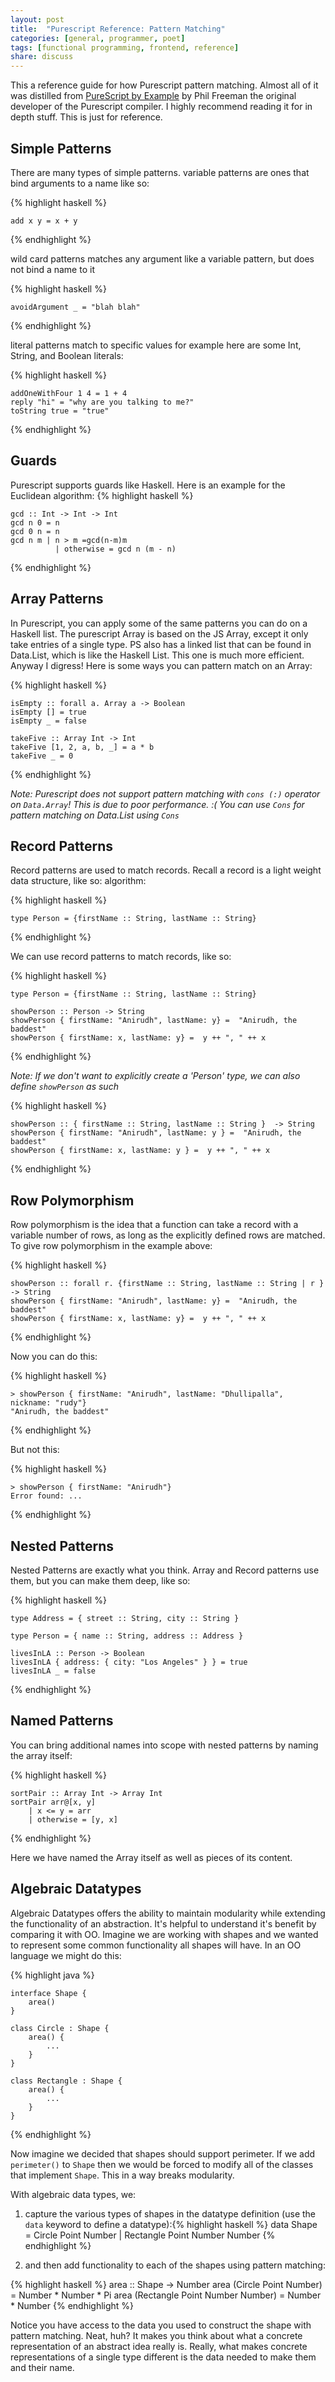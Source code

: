```yaml
---
layout: post
title:  "Purescript Reference: Pattern Matching"
categories: [general, programmer, poet]
tags: [functional programming, frontend, reference]
share: discuss
--- 
```


This a reference guide for how Purescript pattern matching. Almost all of it was distilled from [PureScript by Example](https://leanpub.com/purescript/read) by Phil Freeman the original developer of the Purescript compiler. I highly recommend reading it for in depth stuff. This is just for reference. 

<span style="display: none;"><!--more--></span>

Simple Patterns
-----------------------
There are many types of simple patterns. 
variable patterns  are ones that bind arguments to a name like so:

{% highlight haskell %}

	add x y = x + y
{% endhighlight %}

wild card patterns matches any argument like a variable pattern, but does not bind a name to it

{% highlight haskell %}

	avoidArgument _ = "blah blah"
{% endhighlight %}

literal patterns match to specific values for example here are some Int, String, and Boolean literals:

{% highlight haskell %}

	addOneWithFour 1 4 = 1 + 4 
	reply "hi" = "why are you talking to me?"
	toString true = "true"
{% endhighlight %}
	
Guards
-----------
Purescript supports guards like Haskell. Here is an example for the Euclidean algorithm:
{% highlight haskell %}

	gcd :: Int -> Int -> Int
	gcd n 0 = n
	gcd 0 n = n
	gcd n m | n > m =gcd(n-m)m
		      | otherwise = gcd n (m - n)
{% endhighlight %}

Array Patterns
----------------------
In Purescript, you can apply some of the same patterns you can do on a Haskell list. The purescript Array is based on the JS Array, except it only take entries of a single type. PS also has a linked list that can be found in Data.List, which is like the Haskell List. This one is much more efficient. Anyway I digress! Here is some ways you can pattern match on an Array:

{% highlight haskell %}

	isEmpty :: forall a. Array a -> Boolean
	isEmpty [] = true
	isEmpty _ = false
	
	takeFive :: Array Int -> Int
	takeFive [1, 2, a, b, _] = a * b
	takeFive _ = 0

{% endhighlight %}

*Note: Purescript does not support pattern matching with `cons (:)` operator on `Data.Array`! This is due to poor performance. :(  You can use `Cons` for pattern matching on Data.List using `Cons`*

Record Patterns
-----------------------
Record patterns are used to match records. Recall a record is a light weight data structure, like so:
algorithm:

{% highlight haskell %}
	
	type Person = {firstName :: String, lastName :: String}

{% endhighlight %}

We can use record patterns to match records, like so:

{% highlight haskell %}

	type Person = {firstName :: String, lastName :: String}
	
	showPerson :: Person -> String
	showPerson { firstName: "Anirudh", lastName: y} =  "Anirudh, the baddest"
	showPerson { firstName: x, lastName: y} =  y ++ ", " ++ x

{% endhighlight %}

*Note: If we don't want to explicitly create a 'Person' type, we can also define `showPerson` as such*

{% highlight haskell %}

	showPerson :: { firstName :: String, lastName :: String }  -> String
	showPerson { firstName: "Anirudh", lastName: y } =  "Anirudh, the baddest"
	showPerson { firstName: x, lastName: y } =  y ++ ", " ++ x

{% endhighlight %}

Row Polymorphism
----------------------------
Row polymorphism is the idea that a function can take a record with a variable number of rows, as long as the explicitly defined rows are matched. To give row polymorphism in the example above:

{% highlight haskell %}

	showPerson :: forall r. {firstName :: String, lastName :: String | r } -> String
	showPerson { firstName: "Anirudh", lastName: y} =  "Anirudh, the baddest"
	showPerson { firstName: x, lastName: y} =  y ++ ", " ++ x

{% endhighlight %}

Now you can do this:

{% highlight haskell %}

	> showPerson { firstName: "Anirudh", lastName: "Dhullipalla", nickname: "rudy"}
	"Anirudh, the baddest"

{% endhighlight %}

But not this: 

{% highlight haskell %}

	> showPerson { firstName: "Anirudh"}
	Error found: ...
	
{% endhighlight %}

Nested Patterns
-----------------------
Nested Patterns are exactly what you think. Array and Record patterns use them, but you can make them deep, like so:

{% highlight haskell %}

	type Address = { street :: String, city :: String }
	
	type Person = { name :: String, address :: Address }
	
	livesInLA :: Person -> Boolean
	livesInLA { address: { city: "Los Angeles" } } = true 
	livesInLA _ = false

{% endhighlight %}

Named Patterns
-----------------------
You can bring additional names into scope with nested patterns by naming the array itself:

{% highlight haskell %}

	sortPair :: Array Int -> Array Int 
	sortPair arr@[x, y]
		| x <= y = arr
		| otherwise = [y, x]

{% endhighlight %}

Here we have named the Array itself as well as pieces of its content. 

Algebraic Datatypes
-----------------------------
Algebraic Datatypes offers the ability to maintain modularity while extending the functionality of an abstraction. It's helpful to understand it's benefit by comparing it with OO. Imagine we are working with shapes and we wanted to represent some common functionality all shapes will have. In an OO language we might do this:

{% highlight java %}

	interface Shape {
		area() 
	} 
	
	class Circle : Shape {
		area() {
			...
		}	
	}
	
	class Rectangle : Shape {
		area() {
			...
		}	
	}

{% endhighlight %}

Now imagine we decided that shapes should support perimeter. If we add `perimeter()` to `Shape` then we would be forced to modify all of the classes that implement `Shape`. This in a way breaks modularity.

With algebraic data types, we:
 
1. capture the various types of shapes in the datatype definition (use the `data` keyword to define a datatype):{% highlight haskell %} data Shape = Circle Point Number | Rectangle Point Number Number
{% endhighlight %}

2. and then add functionality to each of the shapes using pattern matching:

{% highlight haskell %}
	area :: Shape -> Number
	area (Circle Point Number) = Number * Number * Pi
	area (Rectangle Point Number Number) = Number * Number
{% endhighlight %}

Notice you have access to the data you used to construct the shape with pattern matching. Neat, huh? It makes you think about what a concrete representation of an abstract idea really is. Really, what makes concrete representations of a single type different is the data needed to make them and their name.